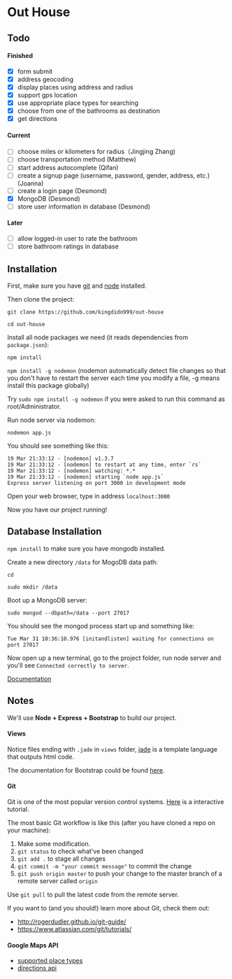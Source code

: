 # Out House

## Todo

#### Finished
- [x] form submit
- [x] address geocoding
- [x] display places using address and radius
- [x] support gps location
- [x] use appropriate place types for searching
- [x] choose from one of the bathrooms as destination
- [x] get directions

#### Current
- [ ] choose miles or kilometers for radius（Jingjing Zhang)
- [ ] choose transportation method (Matthew)
- [ ] start address autocomplete (Qifan)
- [ ] create a signup page (username, password, gender, address, etc.) (Joanna)
- [ ] create a login page (Desmond)
- [x] MongoDB (Desmond)
- [ ] store user information in database (Desmond)

#### Later
- [ ] allow logged-in user to rate the bathroom
- [ ] store bathroom ratings in database

## Installation

First, make sure you have [git](http://git-scm.com/downloads) and [node](https://nodejs.org/) installed.

Then clone the project:

`git clone https://github.com/kingdido999/out-house`

`cd out-house`

Install all node packages we need (it reads dependencies from `package.json`):

`npm install`

`npm install -g nodemon` (nodemon automatically detect file changes so that you don't have to restart the server each time you modify a file, -g means install this package globally)

Try `sudo npm install -g nodemon` if you were asked to run this command as root/Administrator.

Run node server via nodemon:

`nodemon app.js`

You should see something like this:

```
19 Mar 21:33:12 - [nodemon] v1.3.7
19 Mar 21:33:12 - [nodemon] to restart at any time, enter `rs`
19 Mar 21:33:12 - [nodemon] watching: *.*
19 Mar 21:33:12 - [nodemon] starting `node app.js`
Express server listening on port 3000 in development mode
```

Open your web browser, type in address `localhost:3000`

Now you have our project running!

## Database Installation

`npm install` to make sure you have mongodb installed.

Create a new directory `/data` for MogoDB data path:

`cd`

`sudo mkdir /data`

Boot up a MongoDB server:

`sudo mongod --dbpath=/data --port 27017`

You should see the mongod process start up and something like:

`Tue Mar 31 10:36:10.976 [initandlisten] waiting for connections on port 27017`

Now open up a new terminal, go to the project folder, run node server and you'll see `Connected correctly to server`.

[Documentation](https://github.com/mongodb/node-mongodb-native)

## Notes

We'll use **Node + Express + Bootstrap** to build our project.

#### Views

Notice files ending with `.jade` in `views` folder, [jade](http://jade-lang.com/) is a template language that outputs html code.

The documentation for Bootstrap could be found [here](http://getbootstrap.com/css/).

#### Git

Git is one of the most popular version control systems. [Here](https://try.github.io/levels/1/challenges/1) is a interactive tutorial.

The most basic Git workflow is like this (after you have cloned a repo on your machine):

1. Make some modification.
2. `git status` to check what've been changed
3. `git add .` to stage all changes
4. `git commit -m "your commit message"` to commit the change
5. `git push origin master` to push your change to the master branch of a remote server called `origin`

Use `git pull` to pull the latest code from the remote server.

If you want to (and you should!) learn more about Git, check them out:

- http://rogerdudler.github.io/git-guide/
- https://www.atlassian.com/git/tutorials/

#### Google Maps API

- [supported place types](https://developers.google.com/places/supported_types)
- [directions api](https://developers.google.com/maps/documentation/directions/)
